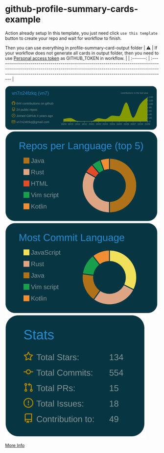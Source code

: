 # github-profile-summary-cards-example

Action already setup In this template, you just need click `use this template` button to create your repo and wait for workflow to finish.

Then you can use everything in profile-summary-card-output folder
| :warning: | If your workflow does not generate all cards in output folder, then you need to use [Personal access token](https://docs.github.com/en/actions/configuring-and-managing-workflows/creating-and-storing-encrypted-secrets) as GITHUB_TOKEN in workflow. |
| :-------: | :------------------------------------------------------------------------------------------------------------------------------------------------------------------------------------------------------------------------------------------------ |

[![](./profile-summary-card-output/solarized_dark/0-profile-details.svg)](https://github.com/vn7n24fzkq/github-profile-summary-cards)
[![](./profile-summary-card-output/solarized_dark/1-repos-per-language.svg)](https://github.com/vn7n24fzkq/github-profile-summary-cards)
[![](./profile-summary-card-output/solarized_dark/2-most-commit-language.svg)](https://github.com/vn7n24fzkq/github-profile-summary-cards)
[![](./profile-summary-card-output/solarized_dark/3-stats.svg)](https://github.com/vn7n24fzkq/github-profile-summary-cards)

[More Info](https://github.com/vn7n24fzkq/github-profile-summary-cards)
